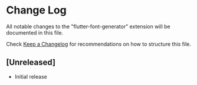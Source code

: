 # Change Log

All notable changes to the "flutter-font-generator" extension will be documented in this file.

Check [Keep a Changelog](http://keepachangelog.com/) for recommendations on how to structure this file.

## [Unreleased]

- Initial release